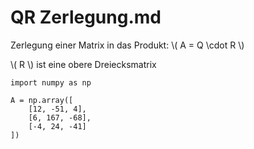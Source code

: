 # QR Zerlegung.md

Zerlegung einer Matrix in das Produkt: 
\\( A = Q \cdot R \\)

\\( R \\) ist eine obere Dreiecksmatrix


```python,editable
import numpy as np

A = np.array([
	[12, -51, 4],
	[6, 167, -68],
	[-4, 24, -41]
])

```